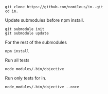 
    git clone https://github.com/nomilous/in..git
    cd in.

Update submodules before npm install.

    git submodule init
    git submodule update

For the rest of the submodules

    npm install

Run all tests

    node_modules/.bin/objective

Run only tests for in.

    node_modules/.bin/objective --once

